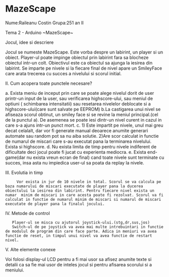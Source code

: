 # MazeScape


Nume:Raileanu Costin
Grupa:251 an II


Tema 2 - Arduino
~MazeScape~


Jocul, idee si descriere

Jocul se numeste MazeScape. Este vorba despre un labirint, un player si un obiect. Player-ul poate impinge obiectul prin labirint fara sa blocheze obiectul intr-un colt. Obiectivul este ca obiectul sa ajunga la iesirea din labirint. 
Se imparte pe nivele si la fiecare final de nivel apare un SmileyFace care arata trecerea cu succes a nivelului si scorul initial.

II. Cum acopera toate punctele necesare?
    
a. Exista meniu de inceput prin care se poate alege nivelul dorit de user printr-un input de la user, sau verificarea highscore-ului, sau meniul de optiuni ( schimbarea intensitatii) sau resetarea nivelelor deblocate si a highscore-ului(care sunt salvate pe EEPROM)
b.La castigarea unui nivel se afiseaza scorul obtinut, un smiley face si se revine la meniul principal.(cel de la punctul a).
  De asemenea se poate iesi dintr-un nivel curent in cazul in care s-a ajuns intr-un punct mort.
c. 1) Este impartit pe nivele, unul mai greu decat celalalt, dar vor fi generate manual deoarece anumite generari automate sau random pot sa nu aiba solutie.
    2)Are scor calculat in functie de numarul de miscari care s-au executat pana la terminarea nivelului. Exista si highscore.
 d. Nu exista limita de timp pentru nivele indiferent de dificultate deci jocul poate fi jucat cu experienta mediocra.
 e. Exista end-game(dar nu exista vreun ecran de final) cand toate nivele sunt terminate cu succes, insa asta nu impiedica user-ul sa poata da replay la nivele. 
 

III. Evolutia in timp

         Vor exista in jur de 10 nivele in total. Scorul se va calcula pe baza numarului de miscari executate de player pana la ducerea obiectului la iesirea din labirint. Pentru fiecare nivel exista un numar  minim de miscari in care acesta poate fi rezolvat. Scorul va fi calculat in functie de numarul minim de miscari si numarul de miscari executate de player pana la finalul jocului.

IV. Metode de control
       
       Player-ul se misca cu ajutorul joystick-ului.(stg,dr,sus,jos)
       Switch-ul de pe joystick va avea mai multe intrebuintari in functie de modulul de program din care face parte. Adica in meniuri va avea functie de reset, in timpul unui nivel va avea functie de restart nivel.
       
   
V. Alte elemente conexe

   Voi folosi display-ul LCD pentru a fi mai usor sa afisez anumite texte si detalii ca sa fie mai usor de inteles jocul si pentru afisarea scorului si a meniului.

